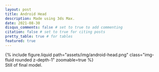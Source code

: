 ```yaml
---
layout: post
title: Android Head
description: Made using 3ds Max.
date: 2021-08-30
disqus_comments: false # set to true to add commenting
citation: false # set to true for citing posts
pretty_table: true # for tables
featured: true
---
```


<div class="row mt-3">
    <div class="col-sm mt-3 mt-md-0">
        {% include figure.liquid path="assets/img/android-head.png" class="img-fluid rounded z-depth-1" zoomable=true %}
        <div class="caption">
        Still of final model.
        </div>
    </div>
</div>
